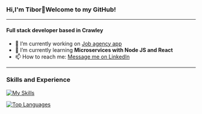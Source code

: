 ### Hi,I'm Tibor👋Welcome to my GitHub!
---
#### Full stack developer based in Crawley
<!--
**Tibor22/Tibor22** is a ✨ _special_ ✨ repository because its `README.md` (this file) appears on your GitHub profile.

Here are some ideas to get you started:

- 🔭 I’m currently working on 

- 🤔 I’m looking for help with finding a job I can give my value.
- 💬 Ask me about ...
- 📫 How to reach me: ...
- 😄 Pronouns: ...
- ⚡ Fun fact: ...
-->


- 🔭 I’m currently working on [Job agency app](https://github.com/Tibor22/Agency-App-Client)
- 🌱 I’m currently learning <b>Microservices with Node JS and React</b>
- 📫 How to reach me: [Message me on LinkedIn](https://www.linkedin.com/in/tibor-t%C3%B3th-53690b227/)
---

### Skills and Experience
[![My Skills](https://skills.thijs.gg/icons?i=js,html,css,git,figma,react,postgres,prisma,nodejs,typescript)](https://skills.thijs.gg)

[![Top Languages](https://github-readme-stats.vercel.app/api/top-langs/?username=Tibor22&theme=blueberry)](https://github.com/Tibor22/github-readme-stats)

